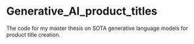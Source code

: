 # Generative_AI_product_titles
The code for my master thesis on SOTA generative language models for product title creation.
